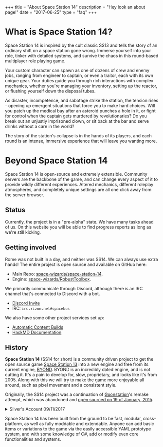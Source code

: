 +++
title = "About Space Station 14"
description = "Hey look an about page!"
date = "2017-06-25"
type = "faq"
+++

# What is Space Station 14?

Space Station 14 is inspired by the cult classic SS13 and tells the story of an ordinary shift on a space station gone wrong. Immerse yourself into your role, tinker with detailed systems, and survive the chaos in this round-based multiplayer role playing game.

Your custom character can spawn as one of dozens of crew and enemy jobs, ranging from engineer to captain, or even a traitor, each with its own unique gear. Your duties guide you through rich interactions with complex mechanics, whether you're managing your inventory, setting up the reactor, or flushing yourself down the disposal tubes.

As disaster, incompetence, and sabotage strike the station, the tension rises - opening up emergent situations that force you to make hard choices. Will you patch up the medical bay after an asteroid punches a hole in it, or fight for control when the captain gets murdered by revolutionaries? Do you break out an unjustly imprisoned clown, or sit back at the bar and serve drinks without a care in the world?

The story of the station's collapse is in the hands of its players, and each round is an intense, immersive experience that will leave you wanting more.

# Beyond Space Station 14

Space Station 14 is open-source and extremely extensible. Community servers are the backbone of the game, and can change every aspect of it to provide wildly different experiences. Altered mechanics, different roleplay atmospheres, and completely unique settings are all one click away from the server browser.

## Status

Currently, the project is in a "pre-alpha" state. We have many tasks ahead of us. On this website you will be able to find progress reports as long as we're still kicking.

## Getting involved

Rome was not built in a day, and neither was SS14. We can always use extra hands! The entire project is open source and available on GitHub here:

* Main Repo: [space-wizards/space-station-14](https://github.com/space-wizards/space-station-14).
* Engine: [space-wizards/RobustToolbox](https://github.com/space-wizards/RobustToolbox).

We primarily communicate through Discord, although there is an IRC channel that's connected to Discord with a bot.

* [Discord Invite](https://discord.gg/T5EejNS)
* IRC: `irc.rizon.net#spacebus`

We also have some other project services set up:

* [Automatic Content Builds](/about/nightlies)
* [HackMD Documentation](https://hackmd.io/@ss14/docs/%2FvJp0-PyuSNeWMb5GA00B4Q)

## History

**Space Station 14** (SS14 for short) is a community driven project to get the open source game [Space Station 13](https://spacestation13.com/) into a new engine and free from its current engine, [BYOND](https://secure.byond.com/). BYOND is an incredibly dated engine, and is not cutting it. It's a pain to develop for, slow, proprietary, and looks like it's from 2005. Along with this we will try to make the game more enjoyable all around, such as pixel movement and a consistent style.

Originally, the SS14 project was a continuation of [Goonstation](https://forum.ss13.co/)'s remake attempt, which was abandoned and [open sourced on 19 of January, 2015](https://archive.fo/xey2L).

<details>
  <summary>Silver's Account 09/11/2017</summary>

  The project was open sourced January of 2014. Many developers came together from many codebases to form the Open Source team. Much progress was made here, but then the daunting task of replacing the engine in order to make the game cross platform was created. Two developers tried to replace the rendering engine (gorgon), of which both either left for real life or other reasons. This Open source period lasted about four months before developers started trickling away as nothing could be done until the rendering engine was replaced. I started here and took the task of adding SFML. I completed it after three months of work but it was too late as most of the developers were already gone.

 From that point on I spent two years just learning and spent the majority of my time actually learning OpenGL.

 Then PJB hit me up and he took the reins of refactoring the ever living shit out of this project trying to make everything modular. Bobdabiscuit made this discord and everyone here has worked to create a common ground for codebases to branch off of

 That's pretty much it for the history, the rest is to be created.

</details>

Space Station 14 has been built from the ground to be fast, modular, cross-platform, as well as fully moddable and extendable. Anyone can add basic items or variations to the game via the easily accessible YAML prototype system, and with some knowledge of C#, add or modify even core functionalities and systems.
